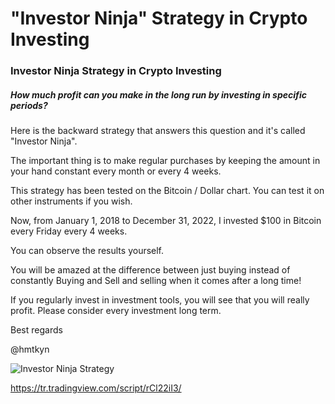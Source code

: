 # **"Investor Ninja"** Strategy in Crypto Investing

### Investor Ninja Strategy in Crypto Investing

##### How much profit can you make in the long run by investing in specific periods?

Here is the backward strategy that answers this question and it's called "Investor Ninja".

The important thing is to make regular purchases by keeping the amount in your hand constant every month or every 4 weeks.

This strategy has been tested on the Bitcoin / Dollar chart. You can test it on other instruments if you wish.

Now, from January 1, 2018 to December 31, 2022, I invested $100 in Bitcoin every Friday every 4 weeks.

You can observe the results yourself.

You will be amazed at the difference between just buying instead of constantly Buying and Sell and selling when it comes after a long time!

If you regularly invest in investment tools, you will see that you will really profit. Please consider every investment long term.

Best regards

@hmtkyn

![Investor Ninja Strategy](https://tr.tradingview.com/i/rCl22iI3/ "Investor Ninja Strategy")

<https://tr.tradingview.com/script/rCl22iI3/>
